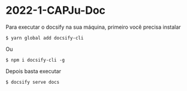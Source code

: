 # 2022-1-CAPJu-Doc

Para executar o docsify na sua máquina, primeiro você precisa instalar

    $ yarn global add docsify-cli
    
Ou 

    $ npm i docsify-cli -g

Depois basta executar

    $ docsify serve docs
